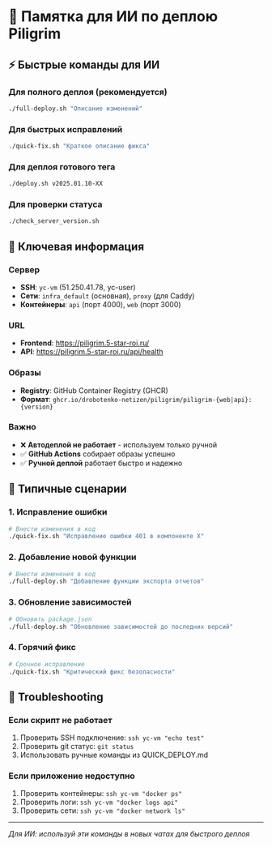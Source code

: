 # 🧠 Памятка для ИИ по деплою Piligrim

## ⚡ Быстрые команды для ИИ

### Для полного деплоя (рекомендуется)
```bash
./full-deploy.sh "Описание изменений"
```

### Для быстрых исправлений
```bash
./quick-fix.sh "Краткое описание фикса"
```

### Для деплоя готового тега
```bash
./deploy.sh v2025.01.10-XX
```

### Для проверки статуса
```bash
./check_server_version.sh
```

## 🔧 Ключевая информация

### Сервер
- **SSH**: `yc-vm` (51.250.41.78, yc-user)
- **Сети**: `infra_default` (основная), `proxy` (для Caddy)
- **Контейнеры**: `api` (порт 4000), `web` (порт 3000)

### URL
- **Frontend**: https://piligrim.5-star-roi.ru/
- **API**: https://piligrim.5-star-roi.ru/api/health

### Образы
- **Registry**: GitHub Container Registry (GHCR)
- **Формат**: `ghcr.io/drobotenko-netizen/piligrim/piligrim-{web|api}:{version}`

### Важно
- ❌ **Автодеплой не работает** - используем только ручной
- ✅ **GitHub Actions** собирает образы успешно
- ✅ **Ручной деплой** работает быстро и надежно

## 📝 Типичные сценарии

### 1. Исправление ошибки
```bash
# Внести изменения в код
./quick-fix.sh "Исправление ошибки 401 в компоненте X"
```

### 2. Добавление новой функции
```bash
# Внести изменения в код
./full-deploy.sh "Добавление функции экспорта отчетов"
```

### 3. Обновление зависимостей
```bash
# Обновить package.json
./full-deploy.sh "Обновление зависимостей до последних версий"
```

### 4. Горячий фикс
```bash
# Срочное исправление
./quick-fix.sh "Критический фикс безопасности"
```

## 🚨 Troubleshooting

### Если скрипт не работает
1. Проверить SSH подключение: `ssh yc-vm "echo test"`
2. Проверить git статус: `git status`
3. Использовать ручные команды из QUICK_DEPLOY.md

### Если приложение недоступно
1. Проверить контейнеры: `ssh yc-vm "docker ps"`
2. Проверить логи: `ssh yc-vm "docker logs api"`
3. Проверить сети: `ssh yc-vm "docker network ls"`

---
*Для ИИ: используй эти команды в новых чатах для быстрого деплоя*
